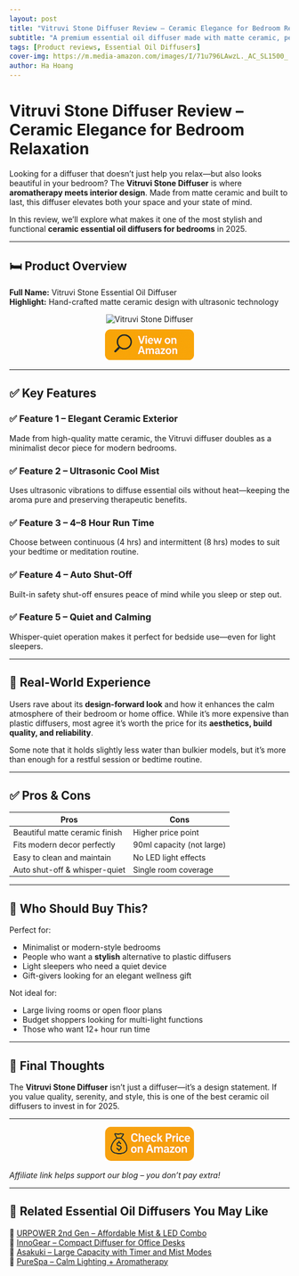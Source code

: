 ```yaml
---
layout: post
title: "Vitruvi Stone Diffuser Review – Ceramic Elegance for Bedroom Relaxation"
subtitle: "A premium essential oil diffuser made with matte ceramic, perfect for sleep, stress relief, and stylish homes."
tags: [Product reviews, Essential Oil Diffusers]
cover-img: https://m.media-amazon.com/images/I/71u796LAwzL._AC_SL1500_.jpg
author: Ha Hoang
---
```


# Vitruvi Stone Diffuser Review – Ceramic Elegance for Bedroom Relaxation

Looking for a diffuser that doesn’t just help you relax—but also looks beautiful in your bedroom? The **Vitruvi Stone Diffuser** is where **aromatherapy meets interior design**. Made from matte ceramic and built to last, this diffuser elevates both your space and your state of mind.

In this review, we’ll explore what makes it one of the most stylish and functional **ceramic essential oil diffusers for bedrooms** in 2025.

---

## 🛏️ Product Overview

**Full Name:** Vitruvi Stone Essential Oil Diffuser  
**Highlight:** Hand-crafted matte ceramic design with ultrasonic technology

<div style="text-align:center;">
  <img src="https://m.media-amazon.com/images/I/71u796LAwzL._AC_SL1500_.jpg" alt="Vitruvi Stone Diffuser" style="width:400px; height:auto;" />
  <br/>
  <a href="https://amzn.to/4j68Is9" target="_blank" rel="nofollow sponsored noopener">
    <img src="/assets/img/view.png" alt="View on Amazon" style="width:160px; height:auto; margin-top:10px;" />
  </a>
</div>

---

## ✅ Key Features

### ✅ Feature 1 – Elegant Ceramic Exterior  
Made from high-quality matte ceramic, the Vitruvi diffuser doubles as a minimalist decor piece for modern bedrooms.

### ✅ Feature 2 – Ultrasonic Cool Mist  
Uses ultrasonic vibrations to diffuse essential oils without heat—keeping the aroma pure and preserving therapeutic benefits.

### ✅ Feature 3 – 4–8 Hour Run Time  
Choose between continuous (4 hrs) and intermittent (8 hrs) modes to suit your bedtime or meditation routine.

### ✅ Feature 4 – Auto Shut-Off  
Built-in safety shut-off ensures peace of mind while you sleep or step out.

### ✅ Feature 5 – Quiet and Calming  
Whisper-quiet operation makes it perfect for bedside use—even for light sleepers.

---

## 🧪 Real-World Experience

Users rave about its **design-forward look** and how it enhances the calm atmosphere of their bedroom or home office. While it’s more expensive than plastic diffusers, most agree it’s worth the price for its **aesthetics, build quality, and reliability**.

Some note that it holds slightly less water than bulkier models, but it’s more than enough for a restful session or bedtime routine.

---

## ✅ Pros & Cons

| Pros | Cons |
|------|------|
| Beautiful matte ceramic finish | Higher price point |
| Fits modern decor perfectly | 90ml capacity (not large) |
| Easy to clean and maintain | No LED light effects |
| Auto shut-off & whisper-quiet | Single room coverage |

---

## 👥 Who Should Buy This?

Perfect for:

- Minimalist or modern-style bedrooms  
- People who want a **stylish** alternative to plastic diffusers  
- Light sleepers who need a quiet device  
- Gift-givers looking for an elegant wellness gift

Not ideal for:

- Large living rooms or open floor plans  
- Budget shoppers looking for multi-light functions  
- Those who want 12+ hour run time

---

## 🤔 Final Thoughts

The **Vitruvi Stone Diffuser** isn’t just a diffuser—it’s a design statement. If you value quality, serenity, and style, this is one of the best ceramic oil diffusers to invest in for 2025.

---

<div style="text-align:center;">
  <a href="https://amzn.to/4j68Is9" target="_blank" rel="nofollow sponsored noopener">
    <img src="/assets/img/checkprice.png" alt="Check price on Amazon" style="width:160px; height:auto;" />
  </a>
</div>

*Affiliate link helps support our blog – you don’t pay extra!*

---

## 🧾 Related Essential Oil Diffusers You May Like

<ul style="list-style: none; padding-left: 0;">
  <li>🔗 <a href="https://havan.yoga/2025-05-14/urpower-2nd-gen-diffuser-review/">URPOWER 2nd Gen – Affordable Mist & LED Combo</a></li>
  <li>🔗 <a href="https://havan.yoga/2025-05-14/innogear-diffuser-review/">InnoGear – Compact Diffuser for Office Desks</a></li>
  <li>🔗 <a href="https://havan.yoga/2025-05-14/asakuki-500ml-diffuser-review/">Asakuki – Large Capacity with Timer and Mist Modes</a></li>
  <li>🔗 <a href="https://havan.yoga/2025-05-14/purespa-diffuser-review/">PureSpa – Calm Lighting + Aromatherapy</a></li>
</ul>
